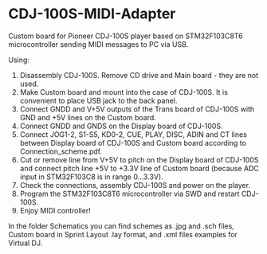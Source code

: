 # CDJ-100S-MIDI-Adapter
Custom board for Pioneer CDJ-100S player based on STM32F103C8T6 microcontroller sending MIDI messages to PC via USB.

Using:
1. Disassembly CDJ-100S. Remove CD drive and Main board - they are not used.
2. Make Custom board and mount into the case of CDJ-100S. It is convenient to place USB jack to the back panel.
3. Connect GNDD and V+5V outputs of the Trans board of CDJ-100S with GND and +5V lines on the Custom board.
4. Connect GNDD and GNDS on the Display board of CDJ-100S.
5. Connect JOG1-2, S1-S5, KD0-2, CUE, PLAY, DISC, ADIN and CT lines between Display board of CDJ-100S and Custom board according to Connection_scheme.pdf.
6. Cut or remove line from V+5V to pitch on the Display board of CDJ-100S and connect pitch line +5V to +3.3V line of Custom board (because ADC input in STM32F103C8 is in range 0...3.3V).
7. Check the connections, assembly CDJ-100S and power on the player.
8. Program the STM32F103C8T6 microcontroller via SWD and restart CDJ-100S.
9. Enjoy MIDI controller!

In the folder Schematics you can find schemes as .jpg and .sch files, Custom board in Sprint Layout .lay format, and .xml files examples for Virtual DJ.
